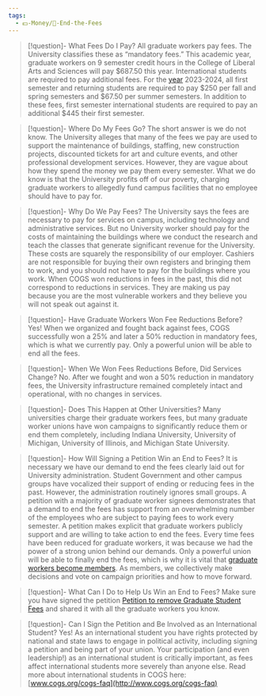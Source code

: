```yaml
---
tags:
  - 💵-Money/🚫-End-the-Fees
---
```


> [!question]- What Fees Do I Pay?
> All graduate workers pay fees. The University classifies these as “mandatory fees.” This academic year, graduate workers on 9 semester credit hours in the College of Liberal Arts and Sciences will pay $687.50 this year. International students are required to pay additional fees. For the [year](https://grad.admissions.uiowa.edu/cost/education-estimated-costs-international) 2023-2024, all first semester and returning students are required to pay $250 per fall and spring semesters and $67.50 per summer semesters. In addition to these fees, first semester international students are required to pay an additional $445 their first semester.

> [!question]- Where Do My Fees Go?
> The short answer is we do not know. The University alleges that many of the fees we pay are used to support the maintenance of buildings, staffing, new construction projects, discounted tickets for art and culture events, and other professional development services. However, they are vague about how they spend the money we pay them every semester. What we do know is that the University profits off of our poverty, charging graduate workers to allegedly fund campus facilities that no employee should have to pay for.

> [!question]- Why Do We Pay Fees?
> The University says the fees are necessary to pay for services on campus, including technology and administrative services. But no University worker should pay for the costs of maintaining the buildings where we conduct the research and teach the classes that generate significant revenue for the University. These costs are squarely the responsibility of our employer. Cashiers are not responsible for buying their own registers and bringing them to work, and you should not have to pay for the buildings where you work. When COGS won reductions in fees in the past, this did not correspond to reductions in services. They are making us pay because you are the most vulnerable workers and they believe you will not speak out against it.

> [!question]- Have Graduate Workers Won Fee Reductions Before?
> Yes! When we organized and fought back against fees, COGS successfully won a 25% and later a 50% reduction in mandatory fees, which is what we currently pay. Only a powerful union will be able to end all the fees.

> [!question]- When We Won Fees Reductions Before, Did Services Change?
> No. After we fought and won a 50% reduction in mandatory fees, the University infrastructure remained completely intact and operational, with no changes in services.

> [!question]- Does This Happen at Other Universities?
> Many universities charge their graduate workers fees, but many graduate worker unions have won campaigns to significantly reduce them or end them completely, including Indiana University, University of Michigan, University of Illinois, and Michigan State University.

> [!question]- How Will Signing a Petition Win an End to Fees?
> It is necessary we have our demand to end the fees clearly laid out for University administration. Student Government and other campus groups have vocalized their support of ending or reducing fees in the past. However, the administration routinely ignores small groups. A petition with a majority of graduate worker signees demonstrates that a demand to end the fees has support from an overwhelming number of the employees who are subject to paying fees to work every semester. A petition makes explicit that graduate workers publicly support and are willing to take action to end the fees. Every time fees have been reduced for graduate workers, it was because we had the power of a strong union behind our demands. Only a powerful union will be able to finally end the fees, which is why it is vital that [graduate workers become members](./Sign%20Up%20Today!.md). As members, we collectively make decisions and vote on campaign priorities and how to move forward. 

> [!question]- What Can I Do to Help Us Win an End to Fees?
> Make sure you have signed the petition [Petition to remove Graduate Student Fees](./Petition%20to%20remove%20Graduate%20Student%20Fees.md) and shared it with all the graduate workers you know. 

> [!question]- Can I Sign the Petition and Be Involved as an International Student?
> Yes! As an international student you have rights protected by national and state laws to engage in political activity, including signing a petition and being part of your union. Your participation (and even leadership!) as an international student is critically important, as fees affect international students more severely than anyone else. Read more about international students in COGS here: [www.cogs.org/cogs-faq](http://www.cogs.org/cogs-faq)